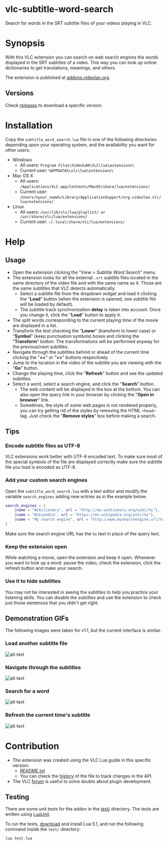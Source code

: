 # vlc-subtitle-word-search

Search for words in the SRT subtitle files of your videos playing in VLC.

# Synopsis

With this VLC extension you can search on web search engines the words displayed in the SRT subtitles of a video.
This way you can look up online dictionaries to get translations, meanings, and others.

The extension is published at [addons.videolan.org](http://addons.videolan.org/content/show.php/Subtitle+Word+Search?content=175924).

## Versions
Check [releases](https://github.com/tcrespog/vlc-subtitle-word-search/releases) to download a specific version.

# Installation

Copy the `subtitle_word_search.lua` file in one of the following directories depending upon your operating system, and the availability you want for other users:

* Windows
	* All users: `Program Files\VideoLAN\VLC\lua\extensions\`
	* Current user: `%APPDATA%\vlc\lua\extensions\`
* Mac OS X
	* All users: `/Applications/VLC.app/Contents/MacOS/share/lua/extensions/`
	* Current user: `/Users/%your_name%/Library/ApplicationSupport/org.videolan.vlc/lua/extensions/`
* Linux
	* All users: `/usr/lib/vlc/lua/playlist/ or /usr/share/vlc/lua/extensions/`
	* Current user: `~/.local/share/vlc/lua/extensions/`

# Help

## Usage

* Open the extension clicking the "*View > Subtitle Word Search*" menu.
* The extension looks for all the external `.srt` subtitle files located in the same directory of the video file and with the same name as it. Those are the same subtitles that VLC detects automatically.
	* Select a subtitle file from the dropdown widget and load it clicking the "**Load**" button (when the extension is opened, one subtitle file will be loaded by default).
	* The subtitle track synchronization **delay** is taken into account. Once you change it, click the "**Load**" button to apply it.
* The split words corresponding to the current playing time of the movie are displayed in a list.
* Transform the text checking the "**Lower**" (transform to lower case) or "**Symbol**" (keep punctuation symbols) boxes and clicking the "**Transform**" button. The transformations will be performed anyway for the previous/next subtitles.
* Navigate through the subtitles behind or ahead of the current time clicking the "**<<**" or "**>>**" buttons respectively.
* Jump to the location in the video of the subtitle you are viewing with the "**Go**" button.
* Change the playing time, click the "**Refresh**" button and see the updated subtitles.
* Select a word, select a search engine, and click the "**Search**" button.
	* The web content will be displayed in the box at the bottom. You can also open the query link in your browser by clicking the "**Open in browser**" link.
	* Sometimes, the style of some web pages is not rendered properly, you can try getting rid of the styles by removing the HTML `<head>` tag. Just check the "**Remove styles**" box before making a search. 

## Tips

### Encode subtitle files as UTF-8
VLC extensions work better with UTF-8 encoded text. To make sure most of the special symbols of the file are displayed correctly make sure the subtitle file you load is encoded as UTF-8.

### Add your custom search engines
Open the `subtitle_word_search.lua` with a text editor and modify the variable `search_engines` adding new entries as in the example below.
```lua
search_engines = {
	{name = "Wikitionary", url = "http://en.wiktionary.org/wiki/%s"},
	{name = "Wikipedia", url = "https://en.wikipedia.org/wiki/%s"},
	{name = "My search engine", url = "http://www.mysearchengine.url/%s"} --New search engine!
}
```
Make sure the search engine URL has the `%s` text in place of the query text.

### Keep the extension open
While watching a movie, open the extension and keep it open. Whenever you want to look up a word: pause the video, check the extension, click the refresh button and make your search.

### Use it to hide subtitles
You may not be interested in seeing the subtitles to help you practice your listening skills. You can disable the subtitles and use the extension to check just those sentences that you didn't get right.

## Demonstration GIFs

The following images were taken for v1.1, but the current interface is similar.

### Load another subtitle file

![alt text](https://raw.githubusercontent.com/tcrespog/vlc-subtitle-word-search/static/demonstrations/load.gif "Load a subtitle demonstration")

### Navigate through the subtitles

![alt text](https://raw.githubusercontent.com/tcrespog/vlc-subtitle-word-search/static/demonstrations/navigation.gif "Navigate subtitles demonstration")

### Search for a word

![alt text](https://raw.githubusercontent.com/tcrespog/vlc-subtitle-word-search/static/demonstrations/search.gif "Search for a word demonstration")

### Refresh the current time's subtitle

![alt text](https://raw.githubusercontent.com/tcrespog/vlc-subtitle-word-search/static/demonstrations/refresh.gif "Refresh the subtitle demonstration")

# Contribution

* The extension was created using the VLC Lua guide in this specific version:
    * [README.txt](https://github.com/videolan/vlc/blob/062edb354454161e431cb50e87e79e439968a2c4/share/lua/README.txt)
    * You can check the [history](https://github.com/videolan/vlc/commits/master/share/lua/README.txt) of the file to track changes in the API.
* The VLC [forum](https://forum.videolan.org/viewforum.php?f=29) is useful to solve doubts about plugin development.

## Testing

There are some unit tests for the addon in the [test/](./test) directory. The tests are written using [LuaUnit](https://github.com/bluebird75/luaunit).

To run the tests, [download](https://luabinaries.sourceforge.net/) and install Lua 5.1, and run the following command inside the `test/` directory:
```shell
lua test.lua
```
